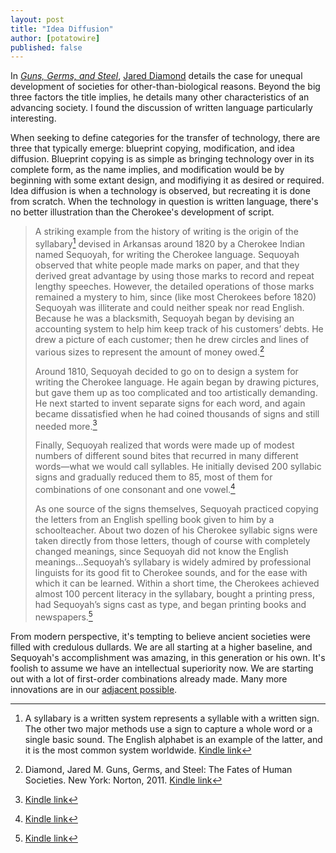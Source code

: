 ```yaml
---
layout: post
title: "Idea Diffusion" 
author: [potatowire]
published: false
---
```


In [*Guns, Germs, and Steel*](https://www.amazon.com/dp/B000VDUWMC/?tag=potatowire-20), [Jared Diamond](https://en.wikipedia.org/wiki/Jared_Diamond) details the case for unequal development of societies for other-than-biological reasons. Beyond the big three factors the title implies, he details many other characteristics of an advancing society. I found the discussion of written language particularly interesting.

When seeking to define categories for the transfer of technology, there are three that typically emerge: blueprint copying, modification, and idea diffusion. Blueprint copying is as simple as bringing technology over in its complete form, as the name implies, and modification would be by beginning with some extant design, and modifiying it as desired or required. Idea diffusion is when a technology is observed, but recreating it is done from scratch. When the technology in question is written language, there's no better illustration than the Cherokee's development of script.

> A striking example from the history of writing is the origin of the syllabary[^1] devised in Arkansas around 1820 by a Cherokee Indian named Sequoyah, for writing the Cherokee language. Sequoyah observed that white people made marks on paper, and that they derived great advantage by using those marks to record and repeat lengthy speeches. However, the detailed operations of those marks remained a mystery to him, since (like most Cherokees before 1820) Sequoyah was illiterate and could neither speak nor read English. Because he was a blacksmith, Sequoyah began by devising an accounting system to help him keep track of his customers’ debts. He drew a picture of each customer; then he drew circles and lines of various sizes to represent the amount of money owed.[^2]
> 
> Around 1810, Sequoyah decided to go on to design a system for writing the Cherokee language. He again began by drawing pictures, but gave them up as too complicated and too artistically demanding. He next started to invent separate signs for each word, and again became dissatisfied when he had coined thousands of signs and still needed more.[^3]
> 
> Finally, Sequoyah realized that words were made up of modest numbers of different sound bites that recurred in many different words—what we would call syllables. He initially devised 200 syllabic signs and gradually reduced them to 85, most of them for combinations of one consonant and one vowel.[^4]
>
> As one source of the signs themselves, Sequoyah practiced copying the letters from an English spelling book given to him by a schoolteacher. About two dozen of his Cherokee syllabic signs were taken directly from those letters, though of course with completely changed meanings, since Sequoyah did not know the English meanings...Sequoyah’s syllabary is widely admired by professional linguists for its good fit to Cherokee sounds, and for the ease with which it can be learned. Within a short time, the Cherokees achieved almost 100 percent literacy in the syllabary, bought a printing press, had Sequoyah’s signs cast as type, and began printing books and newspapers.[^5]

From modern perspective, it's tempting to believe ancient societies were filled with credulous dullards. We are all starting at a higher baseline, and Sequoyah's accomplishment was amazing, in this generation or his own. It's foolish to assume we have an intellectual superiority now. We are starting out with a lot of first-order combinations already made. Many more innovations are in our [adjacent possible](https://with.thegra.in/adjacent-possible).

[^1]: A syllabary is a written system represents a syllable with a written sign. The other two major methods use a sign to capture a whole word or a single basic sound. The English alphabet is an example of the latter, and it is the most common system worldwide. [Kindle link](http://a.co/bhiCzbg)

[^2]: Diamond, Jared M. Guns, Germs, and Steel: The Fates of Human Societies. New York: Norton, 2011. [Kindle link](http://a.co/6lSYdpQ)

[^3]: [Kindle link](http://a.co/dgHTc9R)

[^4]: [Kindle link](http://a.co/0xGUhdD)

[^5]: [Kindle link](http://a.co/9CrwGNQ)

